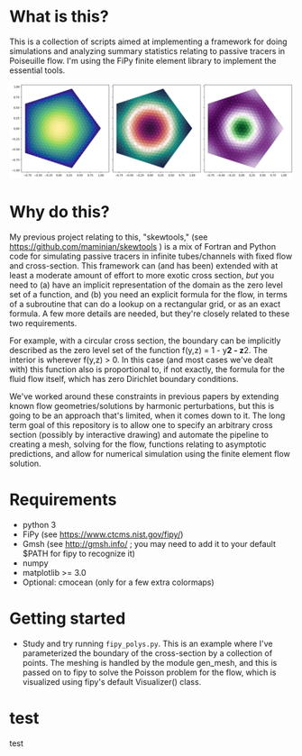 # What is this?

This is a collection of scripts aimed at implementing a framework 
for doing simulations and analyzing summary statistics relating 
to passive tracers in Poiseuille flow. I'm using the 
FiPy finite element library to implement the essential tools.

![finite element moments in pentagon](pentagon_moment_solutions.png)


# Why do this?
My previous project relating to this, "skewtools," 
(see https://github.com/maminian/skewtools ) is a mix of 
Fortran and Python code for simulating passive tracers in 
infinite tubes/channels with fixed flow and cross-section. 
This framework can (and has been) 
extended with at least a moderate amount of effort to 
more exotic cross section, *but* you need to (a) have an implicit 
representation of the domain as the zero level set of a 
function, and (b) you need an explicit formula for the flow, 
in terms of a subroutine that can do a lookup on a rectangular 
grid, or as an exact formula. A few more details are needed, 
but they're closely related to these two requirements.

For example, with a circular cross section, the boundary can 
be implicitly described as the zero level set of 
the function f(y,z) = 1 - y**2 - z**2. The interior is 
wherever f(y,z) > 0. In this case (and most cases we've dealt 
with) this function also is proportional to, if not exactly, 
the formula for the fluid flow itself, which has zero Dirichlet 
boundary conditions. 

We've worked around these constraints in previous papers by 
extending known flow geometries/solutions by harmonic perturbations, 
but this is going to be an approach that's limited, when it 
comes down to it. The long term goal of this repository is 
to allow one to specify an arbitrary cross section 
(possibly by interactive drawing) and automate the pipeline 
to creating a mesh, solving for the flow, functions 
relating to asymptotic predictions, and allow for 
numerical simulation using the finite element flow solution.

# Requirements

* python 3
* FiPy (see https://www.ctcms.nist.gov/fipy/)
* Gmsh (see http://gmsh.info/ ; you may need to add it to your default $PATH for fipy to recognize it)
* numpy
* matplotlib >= 3.0
* Optional: cmocean (only for a few extra colormaps)

# Getting started
* Study and try running `fipy_polys.py`. This is an example where I've parameterized the boundary of the cross-section by a collection of points. The meshing is handled by the module gen_mesh, and this is passed on to fipy to solve the Poisson problem for the flow, which is visualized using fipy's default Visualizer() class.

# test
test

